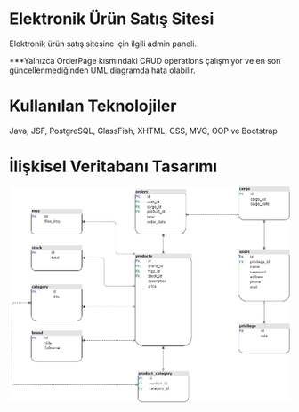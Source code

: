# Elektronik Ürün Satış Sitesi

   <p> Elektronik ürün satış sitesine için ilgili admin paneli. </p>
   
   <p> ***Yalnızca OrderPage kısmındaki CRUD operations çalışmıyor ve en son güncellenmediğinden UML diagramda hata olabilir. </p>
   
 # Kullanılan Teknolojiler
   Java, 
   JSF,
   PostgreSQL,
   GlassFish,
   XHTML,
   CSS,
   MVC,
   OOP
   ve 
   Bootstrap


# İlişkisel Veritabanı Tasarımı

![Veri Tabanı Tasarımı](./docs/UML.jpg)
